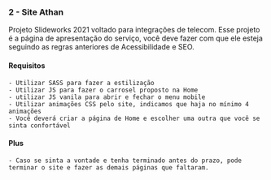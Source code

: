 ### 2 - Site Athan
Projeto Slideworks 2021 voltado para integrações de telecom. Esse projeto é a página de apresentação do serviço, você deve fazer com que ele esteja seguindo as regras anteriores de Acessibilidade e SEO. 

#### Requisitos
    - Utilizar SASS para fazer a estilização
    - Utilizar JS para fazer o carrosel proposto na Home
    - utilizar JS vanila para abrir e fechar o menu mobile
    - Utilizar animações CSS pelo site, indicamos que haja no mínimo 4 animações
    - Você deverá criar a página de Home e escolher uma outra que você se sinta confortável

#### Plus
    - Caso se sinta a vontade e tenha terminado antes do prazo, pode terminar o site e fazer as demais páginas que faltaram.